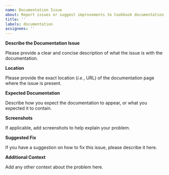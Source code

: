 ```yaml
---
name: Documentation Issue
about: Report issues or suggest improvements to Cookbook documentation
title: ''
labels: documentation
assignees: ''
---
```


**Describe the Documentation Issue**

Please provide a clear and concise description of what the issue is with the documentation.

**Location**

Please provide the exact location (_i.e._, URL) of the documentation page where the issue is present.

**Expected Documentation**

Describe how you expect the documentation to appear, or what you expected it to contain.

**Screenshots**

If applicable, add screenshots to help explain your problem.

**Suggested Fix**

If you have a suggestion on how to fix this issue, please describe it here.

**Additional Context**

Add any other context about the problem here.